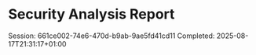 # Security Analysis Report

Session: 661ce002-74e6-470d-b9ab-9ae5fd41cd11
Completed: 2025-08-17T21:31:17+01:00

